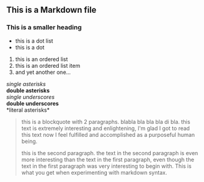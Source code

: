## This is a Markdown file
### This is a smaller heading
* this is a dot list
* this is a dot

1. this is an ordered list
1. this is an ordered list item
2. and yet another one...

*single asterisks*  
**double asterisks**  
_single underscores_  
__double underscores__  
\*literal asterisks\*  
  
> this is a blockquote with 2 paragraphs. blabla bla bla bla di bla. this text is extremely interesting and enlightening, I'm glad I got to read this text now I feel fulfilled and accomplished as a purposeful human being.
>
> this is the second paragraph. the text in the second paragraph is even more interesting than the text in the first paragraph, even though the text in the first paragraph was very interesting to begin with. This is what you get when experimenting with markdown syntax.
